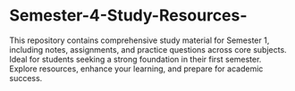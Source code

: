 # Semester-4-Study-Resources-
This repository contains comprehensive study material for Semester 1, including notes, assignments, and practice questions across core subjects. Ideal for students seeking a strong foundation in their first semester. Explore resources, enhance your learning, and prepare for academic success.

